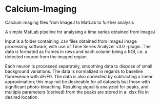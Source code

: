 # Calcium-Imaging
Calcium imaging files from ImageJ to MatLab to further analysis


A simple MatLab pipeline for analysing a time series obtained from ImageJ

Input is a folder containing .csv files obtained from ImageJ image processing software, 
with use of Time Series Analyzer v3.0 -plugin.
The data is formated as frames in rows and each column being a ROI, i.e. a detected neuron from the imaged region.

Each neuron is processed separately, smoothing data to dispose of small background variations. The data is normalized in regards to baseline fluoresence with dF/F0.
The data is also corrected by subtracting a linear approximation; this may not be desireable for all datasets but those with significant photo-bleaching.
Resulting signal is analyzed for peaks, and multiple parameters (derived) from the peaks are stored in a .xlsx file in desired location.
